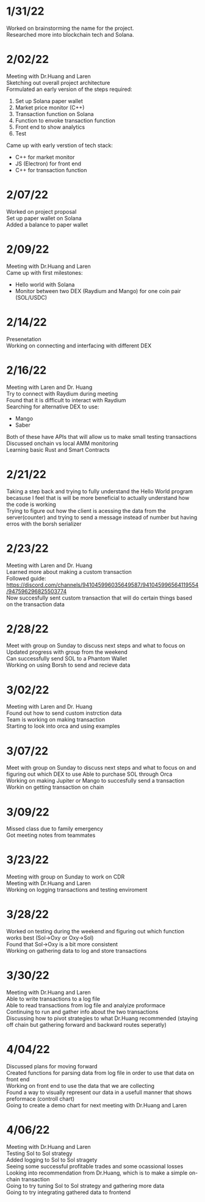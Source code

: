 # 1/31/22  
Worked on brainstorming the name for the project.  
Researched more into blockchain tech and Solana.  
   
# 2/02/22    
Meeting with Dr.Huang and Laren  
Sketching out overall project architecture  
Formulated an early version of the steps required:  
1. Set up Solana paper wallet  
2. Market price monitor (C++)  
3. Transaction function on Solana  
4. Function to envoke transaction function  
5. Front end to show analytics 
6. Test  
  
Came up with early verstion of tech stack:  
- C++ for market monitor   
- JS (Electron) for front end  
- C++ for transaction function  

# 2/07/22  
Worked on project proposal  
Set up paper wallet on Solana  
Added a balance to paper wallet  
  
# 2/09/22  
Meeting with Dr.Huang and Laren  
Came up with first milestones:  
- Hello world with Solana  
- Monitor between two DEX (Raydium and Mango) for one coin pair (SOL/USDC)  
  
# 2/14/22  
Presenetation  
Working on connecting and interfacing with different DEX  
  
# 2/16/22  
Meeting with Laren and Dr. Huang  
Try to connect with Raydium during meeting  
Found that it is difficult to interact with Raydium  
Searching for alternative DEX to use:
- Mango  
- Saber  
  
Both of these have APIs that will allow us to make small testing transactions  
Discussed onchain vs local AMM monitoring  
Learning basic Rust and Smart Contracts  
  
# 2/21/22  
Taking a step back and trying to fully understand the Hello World program becasuse I feel that is will be more beneficial to actually understand how the code is working  
Trying to figure out how the client is acessing the data from the server(counter) and trying to send a message instead of number but having erros with the borsh serializer  
  

# 2/23/22  
Meeting with Laren and Dr. Huang  
Learned more about making a custom transaction  
Followed guide: https://discord.com/channels/941045996035649587/941045996564119554/947596296825503774  
Now succesfully sent custom transaction that will do certain things based on the transaction data  
  
# 2/28/22  
Meet with group on Sunday to discuss next steps and what to focus on  
Updated progress with group from the weekend  
Can successfully send SOL to a Phantom Wallet  
Working on using Borsh to send and recieve data  
    
# 3/02/22  
Meeting with Laren and Dr. Huang  
Found out how to send custom instrction data  
Team is working on making transaction  
Starting to look into orca and using examples  
  
# 3/07/22  
Meet with group on Sunday to discuss next steps and what to focus on and figuring out which DEX to use
Able to purchase SOL through Orca  
Working on making Jupiter or Mango to succesfully send a transaction  
Workin on getting transaction on chain

# 3/09/22  
Missed class due to family emergency  
Got meeting notes from teammates

# 3/23/22  
Meeting with group on Sunday to work on CDR  
Meeting with Dr.Huang and Laren  
Working on logging transactions and testing enviroment  
  
# 3/28/22
Worked on testing during the weekend and figuring out which function works best (Sol->Oxy or Oxy->Sol)  
Found that Sol->Oxy is a bit more consistent  
Working on gathering data to log and store transactions  
  
# 3/30/22  
Meeting with Dr.Huang and Laren  
Able to write transactions to a log file  
Able to read transactions from log file and analyize proformace  
Continuing to run and gather info about the two transactions  
Discussing how to pivot strategies to what Dr.Huang recommended (staying off chain but gathering forward and backward routes seperatly)

# 4/04/22  
Discussed plans for moving forward  
Created functions for parsing data from log file in order to use that data on front end  
Working on front end to use the data that we are collecting  
Found a way to visually represent our data in a usefull manner that shows preformace (controll chart)  
Going to create a demo chart for next meeting with Dr.Huang and Laren  
  
# 4/06/22  
Meeting with Dr.Huang and Laren  
Testing Sol to Sol strategy  
Added logging to Sol to Sol stragety  
Seeing some successful profitable trades and some ocassional losses  
Looking into recommendation from Dr.Huang, which is to make a simple on-chain transaction  
Going to try tuning Sol to Sol strategy and gathering more data  
Going to try integrating gathered data to frontend
